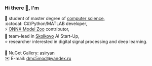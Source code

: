 ### Hi there 👋, I'm

🏃 student of master degree of [computer science](https://en.misis.ru/),  
:octocat: C#/Python/MATLAB developer,  
⚡ [ONNX Model Zoo](https://github.com/onnx/models) contributor,  
🔭 team-lead in [Skolkovo](https://sk.ru/) AI Start-Up,  
⭐ researcher interested in digital signal processing and deep learning.  
  
💎 NuGet Gallery: [asiryan](https://www.nuget.org/profiles/asiryan)  
✉️ E-mail: [dmc5mod@yandex.ru](dmc5mod@yandex.ru)  
<!--
**asiryan/asiryan** is a ✨ _special_ ✨ repository because its `README.md` (this file) appears on your GitHub profile.

Here are some ideas to get you started:

- 🔭 I’m currently working on ...
- 🌱 I’m currently learning ...
- 👯 I’m looking to collaborate on ...
- 🤔 I’m looking for help with ...
- 💬 Ask me about ...
- 📫 How to reach me: ...
- 😄 Pronouns: ...
- ⚡ Fun fact: ...
-->
